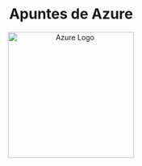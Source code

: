 <div align="center">
<h1>Apuntes de Azure</h1>
</div>


<p align="center">
  <a href="https://azure.microsoft.com/es-es/" target="blank"><img src="/logo_azure.png" width="250" height="auto" alt="Azure Logo" /></a>
</p>
